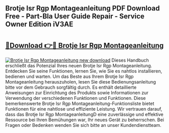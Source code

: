 ## Brotje Isr Rgp Montageanleitung PDF Download Free - Part-Bla User Guide Repair - Service Owner Edition iV3AE

# <h2><a href="http://df6zuh.blite.top/?on=Brotje+Isr+Rgp+Montageanleitung">🔗Download 👉🔴 Brotje Isr Rgp Montageanleitung</a></h2>

[![Brotje Isr Rgp Montageanleitung new download](https://i.imgur.com/lujVjoI.png)](http://df6zuh.blite.top/?on=Brotje+Isr+Rgp+Montageanleitung)
Dieses Handbuch erschließt das Potenzial Ihres neuen Brotje Isr Rgp Montageanleitung. Entdecken Sie seine Funktionen, lernen Sie, wie Sie es nahtlos installieren, bedienen und warten. Um das Beste aus Ihrem Brotje Isr Rgp Montageanleitung herauszuholen, lesen Sie diese Bedienungsanleitung bitte vor dem Gebrauch sorgfältig durch. Es enthält detaillierte Anweisungen zur Einrichtung des Produkts sowie Informationen zur Verwendung der verschiedenen Funktionen und Funktionen. Diese bemerkenswerte Brotje Isr Rgp Montageanleitung-Funktionsliste bietet Funktionen für eine nahtlose und effiziente Leistung. Wir vertrauen darauf, dass das Brotje Isr Rgp MontageanleitungD eine zuverlässige und effektive Ressource bei Ihren Bemühungen war, Ihr neues Gerät zu beherrschen. Bei Fragen oder Bedenken wenden Sie sich bitte an unser Kundendienstteam.
